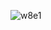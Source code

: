 ![w8e1](https://github.com/zakwanzamri17/Embedded-System-Design/assets/129892253/e2d7ed71-667c-4664-bc5f-bc1066e9aef4)
